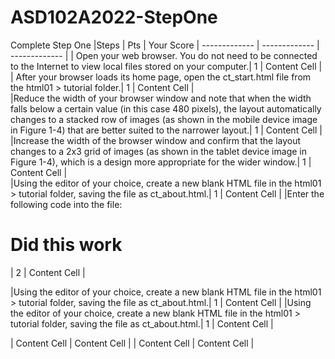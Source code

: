 # ASD102A2022-StepOne
Complete Step One
|Steps  | Pts | Your Score
| ------------- | ------------- | ------------- |
| Open your web browser. You do not need to be connected to the Internet to view local files stored on your computer.| 1  | Content Cell  |
| After your browser loads its home page, open the ct_start.html file from the html01 > tutorial folder.| 1  | Content Cell  |  
|Reduce the width of your browser window and note that when the width falls below a certain value (in this case 480 pixels), the layout automatically changes to a stacked row of images (as shown in the mobile device image in Figure 1-4) that are better suited to the narrower layout.| 1  | Content Cell  |  
|Increase the width of the browser window and confirm that the layout changes to a 2x3 grid of images (as shown in the tablet device image in Figure 1-4), which is a design more appropriate for the wider window.| 1  | Content Cell  |  
|Using the editor of your choice, create a new blank HTML file in the html01 > tutorial folder, saving the file as ct_about.html.| 1  | Content Cell  | 
|Enter the following code into the file:
<!DOCTYPE html>
<html>
<head>
</head>
<body>
  <h1> Did this work</h1>
</body>
</html>| 2 | Content Cell  |

|Using the editor of your choice, create a new blank HTML file in the html01 > tutorial folder, saving the file as ct_about.html.| 1  | Content Cell  |
|Using the editor of your choice, create a new blank HTML file in the html01 > tutorial folder, saving the file as ct_about.html.| 1  | Content Cell  |
  
 
| Content Cell  | Content Cell  |
| Content Cell  | Content Cell  |
